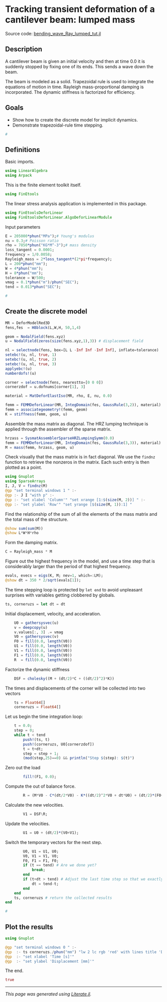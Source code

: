 # Tracking transient deformation of a cantilever beam: lumped mass

Source code: [bending_wave_Ray_lumped_tut.jl](bending_wave_Ray_lumped_tut.jl)

## Description

A cantilever beam is given an initial velocity and then at time 0.0 it is
suddenly stopped by fixing one of its ends. This sends a wave down the beam.

The beam is modeled as a solid. Trapezoidal rule is used to integrate the
equations of motion in time. Rayleigh mass-proportional damping is
incorporated. The dynamic stiffness is factorized for efficiency.

## Goals

- Show how to create the discrete model for implicit dynamics.
- Demonstrate  trapezoidal-rule time stepping.

```julia
#
```

## Definitions

Basic imports.

```julia
using LinearAlgebra
using Arpack
```

This is the finite element toolkit itself.

```julia
using FinEtools
```

The linear stress analysis application is implemented in this package.

```julia
using FinEtoolsDeforLinear
using FinEtoolsDeforLinear.AlgoDeforLinearModule
```

Input parameters

```julia
E = 205000*phun("MPa");# Young's modulus
nu = 0.3;# Poisson ratio
rho = 7850*phun("KG*M^-3");# mass density
loss_tangent = 0.0001;
frequency = 1/0.0058;
Rayleigh_mass = 2*loss_tangent*(2*pi*frequency);
L = 200*phun("mm");
W = 4*phun("mm");
H = 8*phun("mm");
tolerance = W/500;
vmag = 0.1*phun("m")/phun("SEC");
tend = 0.013*phun("SEC");

#
```

## Create the discrete model

```julia
MR = DeforModelRed3D
fens,fes  = H8block(L,W,H, 50,1,4)

geom = NodalField(fens.xyz)
u = NodalField(zeros(size(fens.xyz,1),3)) # displacement field

nl = selectnode(fens, box=[L L -Inf Inf -Inf Inf], inflate=tolerance)
setebc!(u, nl, true, 1)
setebc!(u, nl, true, 2)
setebc!(u, nl, true, 3)
applyebc!(u)
numberdofs!(u)

corner = selectnode(fens, nearestto=[0 0 0])
cornerzdof = u.dofnums[corner[1], 3]

material = MatDeforElastIso(MR, rho, E, nu, 0.0)

femm = FEMMDeforLinear(MR, IntegDomain(fes, GaussRule(3,2)), material)
femm = associategeometry!(femm, geom)
K = stiffness(femm, geom, u)
```

Assemble the mass matrix as diagonal. The HRZ lumping technique is
applied through the assembler of the sparse matrix.

```julia
hrzass = SysmatAssemblerSparseHRZLumpingSymm(0.0)
femm = FEMMDeforLinear(MR, IntegDomain(fes, GaussRule(3,3)), material)
M = mass(femm, hrzass, geom, u)
```

Check visually that the mass matrix is in fact diagonal. We use
the `findnz` function to retrieve the nonzeros in the matrix.
Each such entry is then plotted as a point.

```julia
using Gnuplot
using SparseArrays
I, J, V = findnz(M)
@gp "set terminal windows 1 " :-
@gp :- J I "with p" :-
@gp :- "set xlabel 'Column'" "set xrange [1:$(size(M, 2))] " :-
@gp :- "set ylabel 'Row'" "set yrange [$(size(M, 1)):1] "
```

Find the relationship of the sum of all the elements of the
mass matrix and the total mass of the structure.

```julia
@show sum(sum(M))
@show L*W*H*rho
```

Form the damping matrix.

```julia
C = Rayleigh_mass * M
```

Figure out the highest frequency in the model, and use a time step that is
considerably larger than the period of that highest frequency.

```julia
evals, evecs = eigs(K, M; nev=1, which=:LM);
@show dt = 350 * 2/sqrt(evals[1]);
```

The time stepping loop is protected by `let end` to avoid unpleasant surprises
with variables getting clobbered by globals.

```julia
ts, corneruzs = let dt = dt
```

Initial displacement, velocity, and acceleration.

```julia
    U0 = gathersysvec(u)
    v = deepcopy(u)
    v.values[:, 3] .= vmag
    V0 = gathersysvec(v)
    F0 = fill(0.0, length(V0))
    U1 = fill(0.0, length(V0))
    V1 = fill(0.0, length(V0))
    F1 = fill(0.0, length(V0))
    R  = fill(0.0, length(V0))
```

Factorize the dynamic stiffness

```julia
    DSF = cholesky((M + (dt/2)*C + ((dt/2)^2)*K))
```

The times and displacements of the corner will be collected into two vectors

```julia
    ts = Float64[]
    corneruzs = Float64[]
```

Let us begin the time integration loop:

```julia
    t = 0.0;
    step = 0;
    while t < tend
        push!(ts, t)
        push!(corneruzs, U0[cornerzdof])
        t = t+dt;
        step = step + 1;
        (mod(step,25)==0) && println("Step $(step): $(t)")
```

Zero out the load

```julia
        fill!(F1, 0.0);
```

Compute the out of balance force.

```julia
        R = (M*V0 - C*(dt/2*V0) - K*((dt/2)^2*V0 + dt*U0) + (dt/2)*(F0+F1));
```

Calculate the new velocities.

```julia
        V1 = DSF\R;
```

Update the velocities.

```julia
        U1 = U0 + (dt/2)*(V0+V1);
```

Switch the temporary vectors for the next step.

```julia
        U0, U1 = U1, U0;
        V0, V1 = V1, V0;
        F0, F1 = F1, F0;
        if (t == tend) # Are we done yet?
            break;
        end
        if (t+dt > tend) # Adjust the last time step so that we exactly reach tend
            dt = tend-t;
        end
    end
    ts, corneruzs # return the collected results
end

#
```

## Plot the results

```julia
using Gnuplot

@gp "set terminal windows 0 " :-
@gp  :- ts corneruzs./phun("mm") "lw 2 lc rgb 'red' with lines title 'Displacement of the corner' "
@gp  :- "set xlabel 'Time [s]'"
@gp  :- "set ylabel 'Displacement [mm]'"
```

The end.

```julia
true
```

---

*This page was generated using [Literate.jl](https://github.com/fredrikekre/Literate.jl).*

